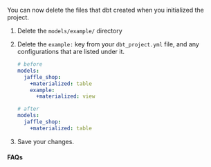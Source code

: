 You can now delete the files that dbt created when you initialized the project.

1. Delete the `models/example/` directory
2. Delete the `example:` key from your `dbt_project.yml` file, and any configurations that are listed under it.

    <File name='dbt_project.yml'>

    ```yaml
    # before
    models:
      jaffle_shop:
        +materialized: table
        example:
          +materialized: view
    ```

    </File>

    <File name='dbt_project.yml'>

    ```yaml
    # after
    models:
      jaffle_shop:
        +materialized: table
    ```

    </File>

3. Save your changes.

#### FAQs

<FAQ src="removing-deleted-models" />
<FAQ src="unused-model-configurations" />

